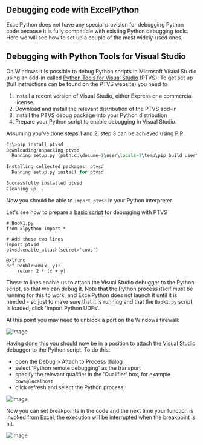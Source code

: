 ## Debugging code with ExcelPython

ExcelPython does not have any special provision for debugging Python code because it is fully compatible with existing Python debugging tools. Here we will see how to set up a couple of the most widely-used ones.

## Debugging with Python Tools for Visual Studio

On Windows it is possible to debug Python scripts in Microsoft Visual Studio using an add-in called [Python Tools for Visual Studio](http://pytools.codeplex.com/) (PTVS). To get set up (full instructions can be found on the PTVS website) you need to

1. Install a recent version of Visual Studio, either Express or a commercial license.
2. Download and install the relevant distribution of the PTVS add-in
3. Install the PTVS debug package into your Python distribution
4. Prepare your Python script to enable debugging in Visual Studio.

Assuming you've done steps 1 and 2, step 3 can be achieved using [PIP](https://pypi.python.org/pypi/pip).

```python
C:\>pip install ptvsd
Downloading/unpacking ptvsd
  Running setup.py (path:c:\docume~1\user\locals~1\temp\pip_build_user\ptvsd\setup.py) egg_info for package ptvsd

Installing collected packages: ptvsd
  Running setup.py install for ptvsd

Successfully installed ptvsd
Cleaning up...
```

Now you should be able to `import ptvsd` in your Python interpreter.

Let's see how to prepare a [basic script](./Addin01.md) for debugging with PTVS

```
# Book1.py
from xlpython import *

# Add these two lines
import ptvsd
ptvsd.enable_attach(secret='cows')

@xlfunc
def DoubleSum(x, y):
	return 2 * (x + y)
```

These to lines enable us to attach the Visual Studio debugger to the Python script, so that we can debug it. Note that the Python process itself must be running for this to work, and ExcelPython does not launch it until it is needed - so just to make sure that it is running and that the `Book1.py` script is loaded, click 'Import Python UDFs'.

At this point you may need to unblock a port on the Windows firewall:

![image](https://cloud.githubusercontent.com/assets/5197585/4387988/f02fbbe8-43e4-11e4-997e-31f12adbdf98.png)

Having done this you should now be in a position to attach the Visual Studio debugger to the Python script. To do this:
* open the Debug > Attach to Process dialog
* select 'Python remote debugging' as the transport
* specify the relevant qualifier in the 'Qualifier' box, for example `cows@localhost`
* click refresh and select the Python process

![image](https://cloud.githubusercontent.com/assets/5197585/4388048/e5ae4c06-43e5-11e4-8b24-300aa0ab3d4e.png)

Now you can set breakpoints in the code and the next time your function is invoked from Excel, the execution will be interrupted when the breakpoint is hit.

![image](https://cloud.githubusercontent.com/assets/5197585/4388088/59fefbaa-43e6-11e4-945a-31d66d3e2730.png)

